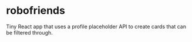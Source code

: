 # robofriends
Tiny React app that uses a profile placeholder API to create cards that can be filtered through.
